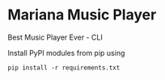 # Mariana Music Player
Best Music Player Ever - CLI

Install PyPI modules from pip using

`pip install -r requirements.txt`
